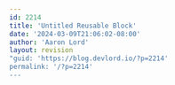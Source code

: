 ```yaml
---
id: 2214
title: 'Untitled Reusable Block'
date: '2024-03-09T21:06:02-08:00'
author: 'Aaron Lord'
layout: revision
"guid: 'https://blog.devlord.io/?p=2214'
permalink: '/?p=2214'
---
```


<!-- wp:uagb/column {"block_id":"0ca2079f-5a8b-4afd-9e1f-62b825bfedd6","classMigrate":true} -->
<div class="wp-block-uagb-column uagb-column__wrap uagb-column__background-undefined uagb-block-0ca2079f-5a8b-4afd-9e1f-62b825bfedd6"><div class="uagb-column__overlay"></div><div class="uagb-column__inner-wrap"></div></div>
<!-- /wp:uagb/column -->